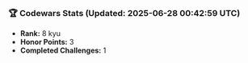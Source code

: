### 🏆 Codewars Stats (Updated: 2025-06-28 00:42:59 UTC)

- **Rank:** 8 kyu
- **Honor Points:** 3
- **Completed Challenges:** 1
